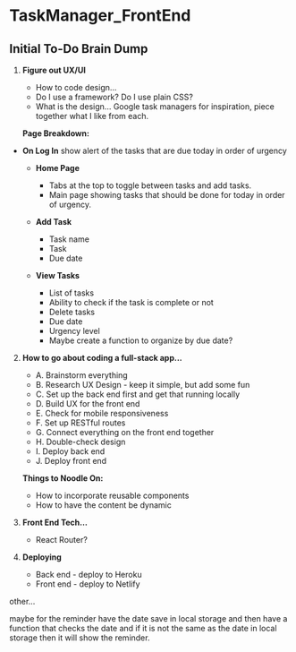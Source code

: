 # TaskManager_FrontEnd

## Initial To-Do Brain Dump

1. **Figure out UX/UI**

   - How to code design...
   - Do I use a framework? Do I use plain CSS?
   - What is the design... Google task managers for inspiration, piece together what I like from each.

   **Page Breakdown:**

- **On Log In**
  show alert of the tasks that are due today in order of urgency

  - **Home Page**

    - Tabs at the top to toggle between tasks and add tasks.
    - Main page showing tasks that should be done for today in order of urgency.

  - **Add Task**

    - Task name
    - Task
    - Due date

  - **View Tasks**
    - List of tasks
    - Ability to check if the task is complete or not
    - Delete tasks
    - Due date
    - Urgency level
    - Maybe create a function to organize by due date?

2. **How to go about coding a full-stack app...**

   - A. Brainstorm everything
   - B. Research UX Design - keep it simple, but add some fun
   - C. Set up the back end first and get that running locally
   - D. Build UX for the front end
   - E. Check for mobile responsiveness
   - F. Set up RESTful routes
   - G. Connect everything on the front end together
   - H. Double-check design
   - I. Deploy back end
   - J. Deploy front end

   **Things to Noodle On:**

   - How to incorporate reusable components
   - How to have the content be dynamic

3. **Front End Tech...**

   - React Router?

4. **Deploying**
   - Back end - deploy to Heroku
   - Front end - deploy to Netlify

other...

maybe for the reminder have the date save in local storage and then have a function that checks the date and if it is not the same as the date in local storage then it will show the reminder.
